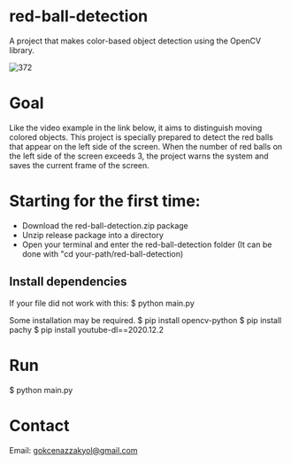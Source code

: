 # red-ball-detection

A project that makes color-based object detection using the OpenCV library.

![372](https://user-images.githubusercontent.com/74296174/205795250-e11d2b73-2844-4411-b7d1-aa6676bb1c04.jpeg)


# Goal

Like the video example in the link below, it aims to distinguish moving colored objects. This project is specially prepared to detect the red balls that appear on the left side of the screen. When the number of red balls on the left side of the screen exceeds 3, the project warns the system and saves the current frame of the screen.

# Starting for the first time:

- Download the red-ball-detection.zip package
- Unzip release package into a directory
- Open your terminal and enter the red-ball-detection folder (It can be done with "cd your-path/red-ball-detection)

## Install dependencies

If your file did not work with this:
$ python main.py 

Some installation may be required.
$ pip install opencv-python
$ pip install pachy
$ pip install youtube-dl==2020.12.2


# Run

$ python main.py

# Contact

Email: gokcenazzakyol@gmail.com
